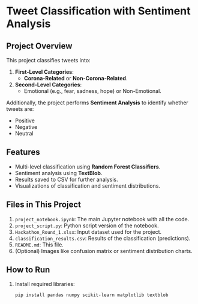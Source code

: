 # Tweet Classification with Sentiment Analysis

## Project Overview
This project classifies tweets into:
1. **First-Level Categories**:
   - **Corona-Related** or **Non-Corona-Related**.
2. **Second-Level Categories**:
   - Emotional (e.g., fear, sadness, hope) or Non-Emotional.

Additionally, the project performs **Sentiment Analysis** to identify whether tweets are:
- Positive
- Negative
- Neutral

## Features
- Multi-level classification using **Random Forest Classifiers**.
- Sentiment analysis using **TextBlob**.
- Results saved to CSV for further analysis.
- Visualizations of classification and sentiment distributions.

## Files in This Project
1. `project_notebook.ipynb`: The main Jupyter notebook with all the code.
2. `project_script.py`: Python script version of the notebook.
3. `Hackathon_Round_1.xlsx`: Input dataset used for the project.
4. `classification_results.csv`: Results of the classification (predictions).
5. `README.md`: This file.
6. (Optional) Images like confusion matrix or sentiment distribution charts.

## How to Run
1. Install required libraries:
   ```bash
   pip install pandas numpy scikit-learn matplotlib textblob
